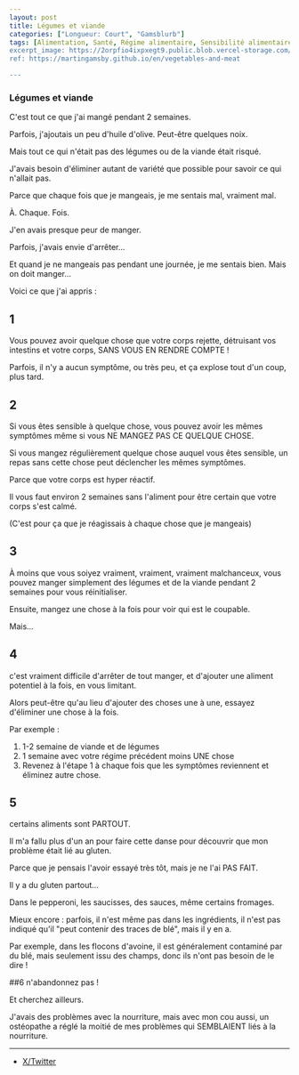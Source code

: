 ```yaml
---
layout: post
title: Légumes et viande
categories: ["Longueur: Court", "Gamsblurb"]
tags: [Alimentation, Santé, Régime alimentaire, Sensibilité alimentaire, Restrictions alimentaires, Problèmes de santé, Gluten, Régime d'élimination, Anxiété, Essais et erreurs, Isolement, Problèmes digestifs,Gamsblurb]
excerpt_image: https://2orpfio4ixpxegt9.public.blob.vercel-storage.com/blogPost/cm2551tnd00l6l80c9ag86pp5/preview-image-Pg7N3E4Mz7yogakkTyaxWsnV6XrlVw.webp
ref: https://martingamsby.github.io/en/vegetables-and-meat

---
```


### **Légumes et viande**

C'est tout ce que j'ai mangé pendant 2 semaines.

Parfois, j'ajoutais un peu d'huile d'olive.
Peut-être quelques noix.

Mais tout ce qui n'était pas des légumes ou de la viande était risqué.

J'avais besoin d'éliminer autant de variété que possible pour savoir ce qui n'allait pas.

Parce que chaque fois que je mangeais, je me sentais mal, vraiment mal.

À.
Chaque.
Fois.

J'en avais presque peur de manger.

Parfois, j'avais envie d'arrêter...

Et quand je ne mangeais pas pendant une journée, je me sentais bien. Mais on doit manger...

Voici ce que j'ai appris :

## 1
Vous pouvez avoir quelque chose que votre corps rejette, détruisant vos intestins et votre corps, SANS VOUS EN RENDRE COMPTE !

Parfois, il n'y a aucun symptôme, ou très peu, et ça explose tout d'un coup, plus tard.

## 2
Si vous êtes sensible à quelque chose, vous pouvez avoir les mêmes symptômes même si vous NE MANGEZ PAS CE QUELQUE CHOSE.

Si vous mangez régulièrement quelque chose auquel vous êtes sensible, un repas sans cette chose peut déclencher les mêmes symptômes.

Parce que votre corps est hyper réactif.

Il vous faut environ 2 semaines sans l'aliment pour être certain que votre corps s'est calmé.

(C'est pour ça que je réagissais à chaque chose que je mangeais)

## 3
À moins que vous soiyez vraiment, vraiment, vraiment malchanceux, vous pouvez manger simplement des légumes et de la viande pendant 2 semaines pour vous réinitialiser.

Ensuite, mangez une chose à la fois pour voir qui est le coupable.

Mais...

## 4
c'est vraiment difficile d'arrêter de tout manger, et d'ajouter une aliment potentiel à la fois, en vous limitant.

Alors peut-être qu'au lieu d'ajouter des choses une à une, essayez d'éliminer une chose à la fois.

Par exemple :

1. 1-2 semaine de viande et de légumes
2. 1 semaine avec votre régime précédent moins UNE chose
3. Revenez à l'étape 1 à chaque fois que les symptômes reviennent et éliminez autre chose.

## 5
certains aliments sont PARTOUT.

Il m'a fallu plus d'un an pour faire cette danse pour découvrir que mon problème était lié au gluten.

Parce que je pensais l'avoir essayé très tôt, mais je ne l'ai PAS FAIT.

Il y a du gluten partout...

Dans le pepperoni, les saucisses, des sauces, même certains fromages.

Mieux encore : parfois, il n'est même pas dans les ingrédients, il n'est pas indiqué qu'il "peut contenir des traces de blé", mais il y en a.

Par exemple, dans les flocons d'avoine, il est généralement contaminé par du blé, mais seulement issu des champs, donc ils n'ont pas besoin de le dire !

##6
n'abandonnez pas !

Et cherchez ailleurs.

J'avais des problèmes avec la nourriture, mais avec mon cou aussi, un ostéopathe a réglé la moitié de mes problèmes qui SEMBLAIENT liés à la nourriture.

---

- [X/Twitter](https://x.com/MartinGamsby/status/1845096651364372717)

